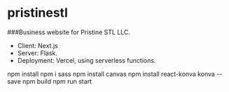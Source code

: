 # pristinestl

###Business website for Pristine STL LLC.

- Client: Next.js
- Server: Flask.
- Deployment: Vercel, using serverless functions.  


npm install
npm i sass
npm install canvas
npm install react-konva konva --save
npm build
npm run start